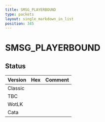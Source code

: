 ```yaml
---
title: SMSG_PLAYERBOUND
type: packets
layout: single_markdown_in_list
position: 345
---
```


# SMSG_PLAYERBOUND

## Status

Version | Hex | Comment
---------- | ---------- | ---------- 
Classic |  |  
TBC |  |  
WotLK |  |  
Cata |  |  
